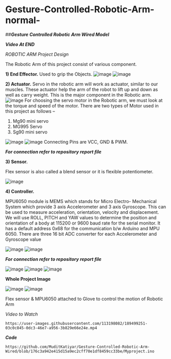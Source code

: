 # Gesture-Controlled-Robotic-Arm-normal-

##_**Gesture Controlled Robotic Arm Wired Model**_



_**Video At END**_

_ROBOTIC ARM_
_Project Design_


The Robotic Arm of this project consist of various component.

**1) End Effector.**
Used to grip the Objects.
![image](https://user-images.githubusercontent.com/113198082/189498488-69e559d7-0b3d-4bca-a646-939a0be85084.png)
![image](https://user-images.githubusercontent.com/113198082/189498519-370e6205-096f-4f33-b309-423f647a144f.png)



**2) Actuator.**
Servo in the robotic arm will work as actuator, similar to our muscles. These actuator help the arm of the robot to lift up and down as well as carry weight. This is the major component in the Robotic arm.
![image](https://user-images.githubusercontent.com/113198082/191836405-d32ced30-1049-4a45-a2a4-5326164d5f0d.png)
For choosing the servo motor in the Robotic arm, we must look at the torque and speed of the motor. There are two types of Motor used in this project as follows –
1)	Mg90 mini servo
2)	MG995 Servo
3)	Sg90 mini servo

![image](https://user-images.githubusercontent.com/113198082/191836511-e2da4d51-75ad-4c38-900d-9f18f271ab99.png)
![image](https://user-images.githubusercontent.com/113198082/191836563-c7e0fe61-a92b-4e0a-9e3e-25ad7c9c1b85.png)
Connecting Pins are VCC, GND & PWM.

**_For connection refer to repository report file_**






**3) Sensor.**

Flex sensor is also called a blend sensor or it is flexible potentiometer.

![image](https://user-images.githubusercontent.com/113198082/189498665-6d5093c7-777b-48da-b564-1dcc6f236b42.png)



**4) Controller.**

MPU6050 module is MEMS which stands for Micro Electro- Mechanical System which provide 3 axis Accelerometer and 3 axis Gyroscope. This can be used to measure acceleration, orientation, velocity and displacement. We will use ROLL, PITCH and YAW values to determine the position and orientation of a body at 115200 or 9600 baud rate for the serial monitor. It has a default address 0x68 for the communication b/w Arduino and MPU 6050. There are three 16 bit ADC converter for each Accelerometer and Gyroscope value

![image](https://user-images.githubusercontent.com/113198082/189498564-0aa4b7d9-3175-47a2-af12-dab539293d72.png)
![image](https://user-images.githubusercontent.com/113198082/189498724-990865a8-d6e2-4be1-8389-593f64b7f9c5.png)

**_For connection refer to repository report file_**



![image](https://user-images.githubusercontent.com/113198082/189498327-ecb4988f-2867-4e43-9064-787618c42925.png)
![image](https://user-images.githubusercontent.com/113198082/189498407-ed95c33c-a604-4952-8e54-617bc507cd70.png)
![image](https://user-images.githubusercontent.com/113198082/189498416-668cfd2f-0726-4fed-99a6-effdda904a54.png)


**Whole Project Image**

![image](https://user-images.githubusercontent.com/113198082/189498599-2ae94b4a-1930-4838-bb50-fa2cb759bb9f.png)
![image](https://user-images.githubusercontent.com/113198082/189498607-3a003ccd-df41-445d-9c13-f6291fc318e9.png)

Flex sensor & MPU6050 attached to Glove to control the motion of Robotic Arm

_Video to Watch_


    https://user-images.githubusercontent.com/113198082/189499251-03c0c845-0dc3-46e7-a956-3b829e66e24e.mp4


**_Code_**

    https://github.com/MuditKatiyar/Gesture-Controlled-Robotic-Arm-Wired/blob/176c3a942e415d15a9ec2cff70e1df8459cc33be/Myproject.ino
